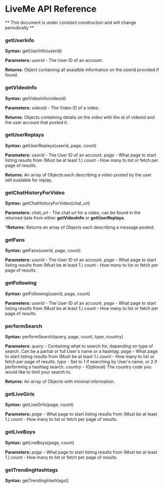 # LiveMe API Reference

** This document is under constant construction and will change periodically **

### getUserInfo

**Syntax:** getUserInfo(userid)

**Parameters:**
*userid* - The User ID of an account.

**Returns:** Object containing all avaialble information on the userid provided if found.

### getVideoInfo

**Syntax:** getVideoInfo(videoid)

**Parameters:**
*videoid* - The Video ID of a video.

**Returns:** Objects containing details on the video with the id of videoid and the user account that posted it.

### getUserReplays

**Syntax:** getUserReplays(userid, page, count)

**Parameters:**
*userid* - The User ID of an account.
*page* - What page to start listing results from (Must be at least 1.)
*count* - How many to list or fetch per page of results.

**Returns:** An array of Objects each describing a video posted by the user still available for replay.

### getChatHistoryForVideo

**Syntax:** getChatHistoryForVideo(chat_url)

**Parameters:**
*chat_url* - The chat url for a video, can be found in the returned data from either **getVideoInfo** or **getUserReplays**.

***Returns:** Returns an array of Objects each describing a message posted.

### getFans

**Syntax:** getFans(userid, page, count)

**Parameters:**
*userid* - The User ID of an account.
*page* - What page to start listing results from (Must be at least 1.)
*count* - How many to list or fetch per page of results.


### getFollowing

**Syntax:** getFollowing(userid, page, count)

**Parameters:**
*userid* - The User ID of an account.
*page* - What page to start listing results from (Must be at least 1.)
*count* - How many to list or fetch per page of results.

### performSearch

**Syntax:** performSearch(query, page, count, type, country) 

**Parameters:**
*query* - Containing what to search for, depending on type of search.  Can be a partial or full User's name or a hashtag.
*page* - What page to start listing results from (Must be at least 1.)
*count* - How many to list or fetch per page of results.
*type* - Set to 1 if searching by User's name, or 2 if performing a hashtag search.
*country* - (Optional) The country code you would like to limit your search to.

**Returns:** An array of Objects with minimal information.

### getLiveGirls

**Syntax:** getLiveGirls(page, count)

**Parameters:**
*page* - What page to start listing results from (Must be at least 1.)
*count* - How many to list or fetch per page of results.

### getLiveBoys

**Syntax:** getLiveBoys(page, count)

**Parameters:**
*page* - What page to start listing results from (Must be at least 1.)
*count* - How many to list or fetch per page of results.

### getTrendingHashtags

**Syntax:** getTrendingHashtags()